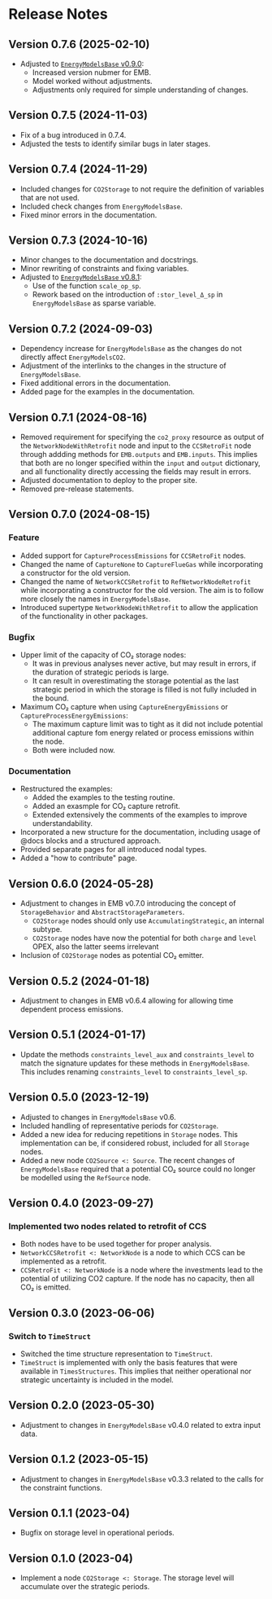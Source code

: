 # Release Notes

## Version 0.7.6 (2025-02-10)

* Adjusted to [`EnergyModelsBase` v0.9.0](https://github.com/EnergyModelsX/EnergyModelsBase.jl/releases/tag/v0.9.0):
  * Increased version nubmer for EMB.
  * Model worked without adjustments.
  * Adjustments only required for simple understanding of changes.

## Version 0.7.5 (2024-11-03)

* Fix of a bug introduced in 0.7.4.
* Adjusted the tests to identify similar bugs in later stages.

## Version 0.7.4 (2024-11-29)

* Included changes for `CO2Storage` to not require the definition of variables that are not used.
* Included check changes from `EnergyModelsBase`.
* Fixed minor errors in the documentation.

## Version 0.7.3 (2024-10-16)

* Minor changes to the documentation and docstrings.
* Minor rewriting of constraints and fixing variables.
* Adjusted to [`EnergyModelsBase` v0.8.1](https://github.com/EnergyModelsX/EnergyModelsBase.jl/releases/tag/v0.8.1):
  * Use of the function `scale_op_sp`.
  * Rework based on the introduction of `:stor_level_Δ_sp` in `EnergyModelsBase` as sparse variable.

## Version 0.7.2 (2024-09-03)

* Dependency increase for `EnergyModelsBase` as the changes do not directly affect `EnergyModelsCO2`.
* Adjustment of the interlinks to the changes in the structure of `EnergyModelsBase`.
* Fixed additional errors in the documentation.
* Added page for the examples in the documentation.

## Version 0.7.1 (2024-08-16)

* Removed requirement for specifying the `co2_proxy` resource as output of the `NetworkNodeWithRetrofit` node and input to the `CCSRetroFit` node through addding methods for `EMB.outputs` and `EMB.inputs`.
  This implies that both are no longer specified within the `input` and `output` dictionary, and all functionality directly accessing the fields may result in errors.
* Adjusted documentation to deploy to the proper site.
* Removed pre-release statements.

## Version 0.7.0 (2024-08-15)

### Feature

* Added support for `CaptureProcessEmissions` for `CCSRetroFit` nodes.
* Changed the name of `CaptureNone` to `CaptureFlueGas` while incorporating a constructor for the old version.
* Changed the name of `NetworkCCSRetrofit` to `RefNetworkNodeRetrofit` while incorporating a constructor for the old version.
  The aim is to follow more closely the names in `EnergyModelsBase`.
* Introduced supertype `NetworkNodeWithRetrofit` to allow the application of the functionality in other packages.

### Bugfix

* Upper limit of the capacity of CO₂ storage nodes:
  * It was in previous analyses never active, but may result in errors, if the duration of strategic periods is large.
  * It can result in overestimating the storage potential as the last strategic period in which the storage is filled is not fully included in the bound.
* Maximum CO₂ capture when using `CaptureEnergyEmissions` or `CaptureProcessEnergyEmissions`:
  * The maximum capture limit was to tight as it did not include potential additional capture fom energy related or process emissions within the node.
  * Both were included now.

### Documentation

* Restructured the examples:
  * Added the examples to the testing routine.
  * Added an exasmple for CO₂ capture retrofit.
  * Extended extensively the comments of the examples to improve understandability.
* Incorporated a new structure for the documentation, including usage of @docs blocks and a structured approach.
* Provided separate pages for all introduced nodal types.
* Added a "how to contribute" page.

## Version 0.6.0 (2024-05-28)

* Adjustment to changes in EMB v0.7.0 introducing the concept of `StorageBehavior` and `AbstractStorageParameters`.
  * `CO2Storage` nodes should only use `AccumulatingStrategic`, an internal subtype.
  * `CO2Storage` nodes have now the potential for both `charge` and `level` OPEX, also the latter seems irrelevant
* Inclusion of `CO2Storage` nodes as potential CO₂ emitter.

## Version 0.5.2 (2024-01-18)

* Adjustment to changes in EMB v0.6.4 allowing for allowing time dependent process emissions.

## Version 0.5.1 (2024-01-17)

* Update the methods `constraints_level_aux` and `constraints_level` to match the signature updates for these methods in `EnergyModelsBase`. This includes renaming `constraints_level` to `constraints_level_sp`.

## Version 0.5.0 (2023-12-19)

* Adjusted to changes in `EnergyModelsBase` v0.6.
* Included handling of representative periods for `CO2Storage`.
* Added a new idea for reducing repetitions in `Storage` nodes. This implementation can be, if considered robust, included for all `Storage` nodes.
* Added a new node `CO2Source <: Source`. The recent changes of `EnergyModelsBase` required that a potential CO₂ source could no longer be modelled using the `RefSource` node.

## Version 0.4.0 (2023-09-27)

### Implemented two nodes related to retrofit of CCS

* Both nodes have to be used together for proper analysis.
* `NetworkCCSRetrofit <: NetworkNode` is a node to which CCS can be implemented as a retrofit.
* `CCSRetroFit <: NetworkNode` is a node where the investments lead to the potential of utilizing CO2 capture. If the node has no capacity, then all CO₂ is emitted.

## Version 0.3.0 (2023-06-06)

### Switch to `TimeStruct`

* Switched the time structure representation to `TimeStruct`.
* `TimeStruct` is implemented with only the basis features that were available in `TimesStructures`. This implies that neither operational nor strategic uncertainty is included in the model.

## Version 0.2.0 (2023-05-30)

* Adjustment to changes in `EnergyModelsBase` v0.4.0 related to extra input data.

## Version 0.1.2 (2023-05-15)

* Adjustment to changes in `EnergyModelsBase` v0.3.3 related to the calls for the constraint functions.

## Version 0.1.1 (2023-04)

* Bugfix on storage level in operational periods.

## Version 0.1.0 (2023-04)

* Implement a node `CO2Storage <: Storage`. The storage level will accumulate over the strategic periods.
